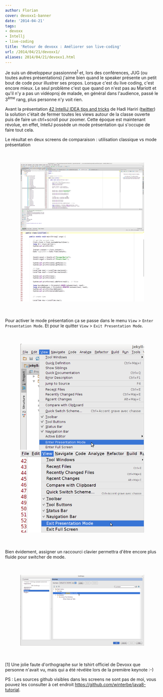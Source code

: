 ```yaml
---
author: Florian
cover: devoxx1-banner
date: '2014-04-21'
tags:
- devoxx
- Intellj
- live-coding
title: 'Retour de devoxx : Améliorer son live-coding'
url: /2014/04/21/devoxx1/
aliases: 2014/04/21/devoxx1.html
---
```



Je suis un développeur passionnné<sup><a href="#note1">1</a></sup> et, lors des conférences, JUG (ou toutes autres présentations) j'aime bien quand le speaker présente un petit bout de code pour illustrer ses propos.
Lorsque c'est du live coding, c'est encore mieux.
Le seul problème c'est que quand on n'est pas au Mariott et qu'il n'y a pas un vidéoproj de malade, en général dans l'audience, passé le 3<sup>ème</sup> rang, plus personne n'y voit rien.


Avant la présentation <a href="http://cfp.devoxx.fr/devoxxfr2014/talk/TYC-384/42%20IntelliJ%20IDEA%20tips%20and%20tricks%20in%2045%20minutes">42 IntelliJ IDEA tips and tricks</a> de Hadi Hariri (<a href="https://twitter.com/@hhariri">twitter</a>)
 la solution c'était de fermer toutes les views autour de la classe ouverte puis de faire un ctrl+scroll pour zoomer.
Cette époque est maintenant révolue, en effet, IntellJ possède un mode présentation qui s'occupe de faire tout cela.

Le résultat en deux screens de comparaison : utilisation classique vs mode présentation


<div style="text-align:center;margin:50px">
    <a href="/images/posts/2014-04-21-devoxx1/normalView.png" data-lightbox="group-1" title="Mode normal"  class="inlineBoxes">
        <img class="medium" src="/images/posts/2014-04-21-devoxx1/normalView.png" alt="Mode normal"/>
    </a>
    <a href="/images/posts/2014-04-21-devoxx1/presentationView.png" data-lightbox="group-1" title="Mode présentation"  class="inlineBoxes">
        <img class="medium" src="/images/posts/2014-04-21-devoxx1/presentationView.png" alt="Mode présentation"/>
    </a>
</div>


Pour activer le mode présentation ça se passe dans le menu `View` > `Enter Presentation Mode`. Et pour le quitter `View` > `Exit Presentation Mode`.

<div style="text-align:center;margin:50px">
    <a href="/images/posts/2014-04-21-devoxx1/menu1.png" data-lightbox="group-1" title="Menu pour passer en mode présentation" class="inlineBoxes">
        <img class="medium" src="/images/posts/2014-04-21-devoxx1/menu1.png" alt="Accès Menu présentation"/>
    </a>
    <a href="/images/posts/2014-04-21-devoxx1/menu2.png" data-lightbox="group-1" title="Menu pour quitter en mode présentation" class="inlineBoxes">
            <img class="medium" src="/images/posts/2014-04-21-devoxx1/menu2.png" alt="Retour normal"/>
    </a>
</div>


Bien évidement, assigner un raccourci clavier permettra d'être encore plus fluide pour switcher de mode.

<div style="text-align:center;margin:50px;">
    <a href="/images/posts/2014-04-21-devoxx1/settingShortcut.png" data-lightbox="group-1" title="Settings pour affecter un raccourci à l'action présentation">
        <img class="medium" src="/images/posts/2014-04-21-devoxx1/settingShortcut.png" alt="Settings pour raccourci"/>
    </a>
</div>


<div id="note1">[1] Une jolie faute d'orthographe sur le tshirt officiel de Devoxx que personne n'avait vu, mais qui a été révélée lors de la première keynote :-)</div>

PS : Les sources github visibles dans les screens ne sont pas de moi, vous pouvez les consulter à cet endroit <a href="https://github.com/winterbe/java8-tutorial">https://github.com/winterbe/java8-tutorial</a>.
